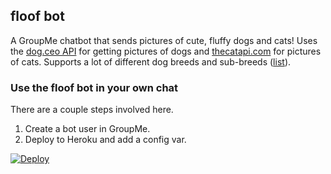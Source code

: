 ## floof bot
A GroupMe chatbot that sends pictures of cute, fluffy dogs and cats! Uses the [dog.ceo API](https://dog.ceo/dog-api/) for getting pictures of dogs and [thecatapi.com](http://thecatapi.com) for pictures of cats. Supports a lot of different dog breeds and sub-breeds ([list](https://dog.ceo/dog-api/breeds-list)).

### Use the floof bot in your own chat
There are a couple steps involved here.
1. Create a bot user in GroupMe.
2. Deploy to Heroku and add a config var.

[![Deploy](https://www.herokucdn.com/deploy/button.svg)](https://heroku.com/deploy)
